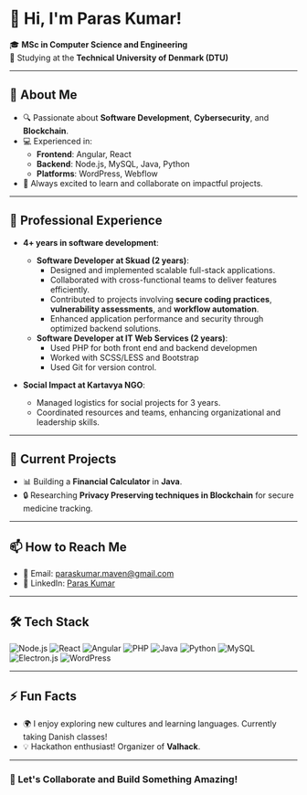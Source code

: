 # 👋 Hi, I'm Paras Kumar!

🎓 **MSc in Computer Science and Engineering**  
📍 Studying at the **Technical University of Denmark (DTU)**  

---

## 🌟 About Me
- 🔍 Passionate about **Software Development**, **Cybersecurity**, and **Blockchain**.
- 💻 Experienced in:
  - **Frontend**: Angular, React
  - **Backend**: Node.js, MySQL, Java, Python
  - **Platforms**: WordPress, Webflow
- 🚀 Always excited to learn and collaborate on impactful projects.

---

## 💼 Professional Experience

- **4+ years in software development**:
  - **Software Developer at Skuad (2 years)**:
    - Designed and implemented scalable full-stack applications.
    - Collaborated with cross-functional teams to deliver features efficiently.
    - Contributed to projects involving **secure coding practices**, **vulnerability assessments**, and **workflow automation**.
    - Enhanced application performance and security through optimized backend solutions.
  - **Software Developer at IT Web Services (2 years)**:
    - Used PHP for both front end and backend developmen
    - Worked with SCSS/LESS and Bootstrap
    - Used Git for version control.

- **Social Impact at Kartavya NGO**:
  - Managed logistics for social projects for 3 years.
  - Coordinated resources and teams, enhancing organizational and leadership skills.

---

## 🌱 Current Projects
- 📊 Building a **Financial Calculator** in **Java**.
- 🔒 Researching **Privacy Preserving techniques in Blockchain** for secure medicine tracking.

---

## 📫 How to Reach Me
- 📧 Email: [paraskumar.maven@gmail.com](mailto:your-email@example.com)
- 💼 LinkedIn: [Paras Kumar](https://www.linkedin.com/in/your-profile)

---

## 🛠️ Tech Stack
![Node.js](https://img.shields.io/badge/Node.js-339933?style=for-the-badge&logo=node-dot-js&logoColor=white)
![React](https://img.shields.io/badge/React-61DAFB?style=for-the-badge&logo=react&logoColor=black)
![Angular](https://img.shields.io/badge/Angular-DD0031?style=for-the-badge&logo=angular&logoColor=white)
![PHP](https://img.shields.io/badge/php-%23777BB4.svg?style=for-the-badge&logo=php&logoColor=white)
![Java](https://img.shields.io/badge/Java-ED8B00?style=for-the-badge&logo=openjdk&logoColor=white)
![Python](https://img.shields.io/badge/python-3670A0?style=for-the-badge&logo=python&logoColor=ffdd54)
![MySQL](https://img.shields.io/badge/MySQL-4479A1?style=for-the-badge&logo=mysql&logoColor=white)
![Electron.js](https://img.shields.io/badge/Electron-191970?style=for-the-badge&logo=Electron&logoColor=white)
![WordPress](https://img.shields.io/badge/WordPress-21759B?style=for-the-badge&logo=wordpress&logoColor=white)

---

## ⚡ Fun Facts
- 🌍 I enjoy exploring new cultures and learning languages. Currently taking Danish classes!
- 💡 Hackathon enthusiast! Organizer of **Valhack**.

---

### 🔗 Let's Collaborate and Build Something Amazing!
